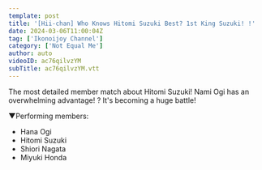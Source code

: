 ```yaml
---
template: post
title: '[Hii-chan] Who Knows Hitomi Suzuki Best? 1st King Suzuki! !'
date: 2024-03-06T11:00:04Z
tag: ['Ikonoijoy Channel']
category: ['Not Equal Me']
author: auto 
videoID: ac76qilvzYM
subTitle: ac76qilvzYM.vtt
---
```

The most detailed member match about Hitomi Suzuki!
Nami Ogi has an overwhelming advantage! ?
It's becoming a huge battle!


▼Performing members:

- Hana Ogi
- Hitomi Suzuki
- Shiori Nagata
- Miyuki Honda

